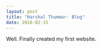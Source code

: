```yaml
---
layout: post
title: "Harshal Thummar- Blog"
date: 2016-02-15
---
```


Well. Finally created my first website.
